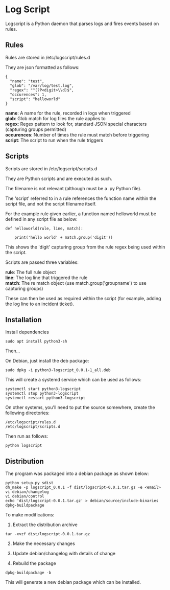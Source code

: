 # Log Script

Logscript is a Python daemon that parses logs and fires events based on rules.

## Rules

Rules are stored in /etc/logscript/rules.d

They are json formatted as follows:

```
{
  "name": "test",
  "glob": "/var/log/test.log",
  "regex": "^(?P<digit>\\d)$",
  "occurences": 1,
  "script": "helloworld"
}
```

**name**: A name for the rule, recorded in logs when triggered\
**glob**: Glob match for log files the rule applies to\
**regex**: Regex pattern to look for, standard JSON special characters (capturing groups permitted)\
**occurences**: Number of times the rule must match before triggering\
**script**: The script to run when the rule triggers

## Scripts

Scripts are stored in /etc/logscript/scripts.d

They are Python scripts and are executed as such.

The filename is not relevant (although must be a .py Python file).

The 'script' referred to in a rule references the function name within the script file, and not the script filename itself.

For the example rule given earlier, a function named helloworld must be defined in any script file as below:

```
def helloworld(rule, line, match):

    print('hello world' + match.group('digit'))
```

This shows the 'digit' capturing group from the rule regex being used within the script.

Scripts are passed three variables:

**rule**: The full rule object\
**line**: The log line that triggered the rule\
**match**: The re match object (use match.group('groupname') to use capturing groups)

These can then be used as required within the script (for example, adding the log line to an incident ticket).

## Installation

Install dependencies

```
sudo apt install python3-sh
```

Then...

On Debian, just install the deb package:

```
sudo dpkg -i python3-logscript_0.0.1-1_all.deb
```

This will create a systemd service which can be used as follows:

```
systemctl start python3-logscript
systemctl stop python3-logscript
systemctl restart python3-logscript
```

On other systems, you'll need to put the source somewhere, create the following directories:

```
/etc/logscript/rules.d
/etc/logscript/scripts.d
```

Then run as follows:

```
python logscript
```

## Distribution

The program was packaged into a debian package as shown below:

```
python setup.py sdist
dh_make -p logscript_0.0.1 -f dist/logscript-0.0.1.tar.gz -e <email>
vi debian/changelog
vi debian/control
echo 'dist/logscript-0.0.1.tar.gz' > debian/source/include-binaries
dpkg-buildpackage
```

To make modifications:

1. Extract the distribution archive

```
tar -xvzf dist/logscript-0.0.1.tar.gz
```

2. Make the necessary changes

3. Update debian/changelog with details of change

4. Rebuild the package

```
dpkg-buildpackage -b
```

This will generate a new debian package which can be installed.
